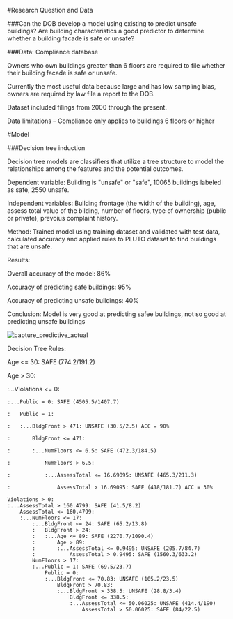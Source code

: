 #Research Question and Data

###Can the DOB develop a model using existing to predict unsafe buildings? Are building characteristics a good predictor to determine whether a building facade is safe or unsafe?

###Data: Compliance database

Owners who own buildings greater than 6 floors are required to file whether their building facade is safe or unsafe.

Currently the most useful data because large and has low sampling bias,  owners are required by law file a report to the DOB.

Dataset included filings from 2000 through the present.

Data limitations – Compliance only applies to buildings 6 floors or higher

#Model

###Decision tree induction

Decision tree models are  classifiers that utilize a tree structure to model the relationships among the features and the potential outcomes.

Dependent variable: Building is "unsafe" or "safe", 10065 buildings labeled as safe, 2550 unsafe.

Independent variables: Building frontage (the width of the building), age, assess total value of the bilding, number of floors, type of ownership (public or private), prevoius complaint history.

Method: Trained model using training dataset and validated with test data, calculated accuracy and applied rules to PLUTO dataset to find buildings that are unsafe.

Results: 

Overall accuracy of the model: 86%

Accuracy of predicting safe buildings: 95%

Accuracy of predicting unsafe buildings: 40%

Conclusion: Model is very good at predicting safee buildings, not so good at predicting unsafe buildings

![capture_predictive_actual](https://cloud.githubusercontent.com/assets/11237613/23081238/e63b5296-f521-11e6-8351-228ce96e1a0a.PNG)


Decision Tree Rules:

Age <= 30: SAFE (774.2/191.2)

Age > 30:

:...Violations <= 0:

    :...Public = 0: SAFE (4505.5/1407.7)
    
    :   Public = 1:
    
    :   :...BldgFront > 471: UNSAFE (30.5/2.5) ACC = 90%
    
    :       BldgFront <= 471:
    
    :       :...NumFloors <= 6.5: SAFE (472.3/184.5)
    
    :           NumFloors > 6.5:
    
    :           :...AssessTotal <= 16.69095: UNSAFE (465.3/211.3)
    
    :               AssessTotal > 16.69095: SAFE (418/181.7) ACC = 30%
    
    Violations > 0:
    :...AssessTotal > 160.4799: SAFE (41.5/8.2)
        AssessTotal <= 160.4799:
        :...NumFloors <= 17:
            :...BldgFront <= 24: SAFE (65.2/13.8)
            :   BldgFront > 24:
            :   :...Age <= 89: SAFE (2270.7/1090.4)
            :       Age > 89:
            :       :...AssessTotal <= 0.9495: UNSAFE (205.7/84.7)
            :           AssessTotal > 0.9495: SAFE (1560.3/633.2)
            NumFloors > 17:
            :...Public = 1: SAFE (69.5/23.7)
                Public = 0:
                :...BldgFront <= 70.83: UNSAFE (105.2/23.5)
                    BldgFront > 70.83:
                    :...BldgFront > 338.5: UNSAFE (28.8/3.4)
                        BldgFront <= 338.5:
                        :...AssessTotal <= 50.06025: UNSAFE (414.4/190)
                            AssessTotal > 50.06025: SAFE (84/22.5)


